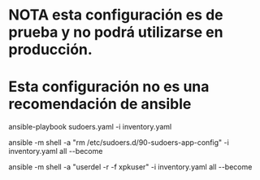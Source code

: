# NOTA esta configuración es de prueba y no podrá utilizarse en producción.
# Esta configuración no es una recomendación de ansible
ansible-playbook sudoers.yaml -i inventory.yaml

ansible -m shell -a "rm /etc/sudoers.d/90-sudoers-app-config" -i inventory.yaml all --become 

ansible -m shell -a "userdel -r -f xpkuser" -i inventory.yaml all --become 

